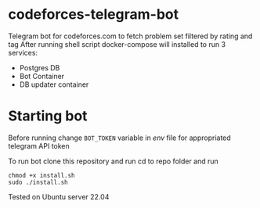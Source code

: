 # codeforces-telegram-bot

Telegram bot for codeforces.com to fetch problem set filtered by rating and tag 
After running shell script docker-compose will installed to run 3 services:
- Postgres DB
- Bot Container
- DB updater container

# Starting bot

Before running change `BOT_TOKEN` variable in *env* file for appropriated telegram API token

To run bot clone this repository and run cd to repo folder and run
```
chmod +x install.sh
sudo ./install.sh
```
Tested on Ubuntu server 22.04
